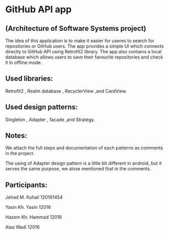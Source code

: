 # GitHub API app 
## (Architecture of Software Systems project)
The idea of this application is to make it easier for useres to search for repositories or GitHub users.
The app provides a simple UI which connects directly to GitHub API using Retrofit2 library.
The app also contains a local database which allows users to save their favourite repositories and check it in offline mode.

## Used libraries:
Retrofit2 , Realm database , RecyclerView ,and CardView.

## Used design patterns:
Singleton , Adapter , facade ,and Strategy.

## Notes:

We attach the full steps and documentation of each patterns as comments in the project.

The using of Adapter design pattern is a little bit different in android, but it serves the same purpose, we alose mentioned that in the comments.

## Participants:

Jehad M. Kuhail   120161454

Yasin Kh. Yasin   12016

Hazem Kh. Hammad  12016

Alaa Wadi         12016
